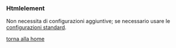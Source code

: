 ### Htmlelement
Non necessita di configurazioni aggiuntive; se necessario usare le [configurazioni standard](../../base.md#Neicomponentisonogestiteleseguentiproprietà).
 

[torna alla home](../../index.md)
